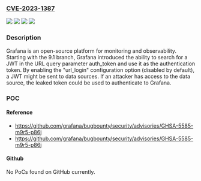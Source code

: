 ### [CVE-2023-1387](https://cve.mitre.org/cgi-bin/cvename.cgi?name=CVE-2023-1387)
![](https://img.shields.io/static/v1?label=Product&message=Grafana%20Enterprise&color=blue)
![](https://img.shields.io/static/v1?label=Product&message=Grafana&color=blue)
![](https://img.shields.io/static/v1?label=Version&message=9.1.0%3C%209.2.17%20&color=brighgreen)
![](https://img.shields.io/static/v1?label=Vulnerability&message=CWE-200&color=brighgreen)

### Description

Grafana is an open-source platform for monitoring and observability. Starting with the 9.1 branch, Grafana introduced the ability to search for a JWT in the URL query parameter auth_token and use it as the authentication token. By enabling the "url_login" configuration option (disabled by default), a JWT might be sent to data sources. If an attacker has access to the data source, the leaked token could be used to authenticate to Grafana.

### POC

#### Reference
- https://github.com/grafana/bugbounty/security/advisories/GHSA-5585-m9r5-p86j
- https://github.com/grafana/bugbounty/security/advisories/GHSA-5585-m9r5-p86j

#### Github
No PoCs found on GitHub currently.

